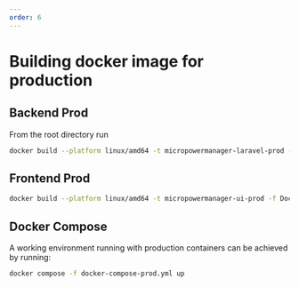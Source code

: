 ```yaml
---
order: 6
---
```


# Building docker image for production

## Backend Prod

From the root directory run

```sh
docker build --platform linux/amd64 -t micropowermanager-laravel-prod -f Docker/DockerfileLaravelProd .
```

## Frontend Prod

```sh
docker build --platform linux/amd64 -t micropowermanager-ui-prod -f Docker/DockerfileUIProd .
```

## Docker Compose

A working environment running with production containers can be achieved by running:

```sh
docker compose -f docker-compose-prod.yml up
```
